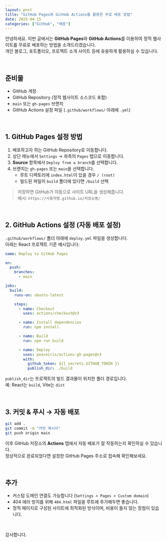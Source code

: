 ```yaml
---
layout: post
title: "GitHub Pages와 GitHub Actions를 활용한 무료 배포 방법"
date: 2025-04-15
categories: ["GitHub", "배포"]
---
```


안녕하세요. 이번 글에서는 **GitHub Pages**와 **GitHub Actions**를 이용하여 정적 웹사이트를 무료로 배포하는 방법을 소개드리겠습니다.  
개인 블로그, 포트폴리오, 프로젝트 소개 사이트 등에 유용하게 활용하실 수 있습니다.

<br/>

## 준비물

- GitHub 계정
- GitHub Repository (정적 웹사이트 소스코드 포함)
- `main` 또는 `gh-pages` 브랜치
- GitHub Actions 설정 파일 (`.github/workflows/` 아래에 `.yml`)

<br/>

## 1. GitHub Pages 설정 방법

1. 배포하고자 하는 GitHub Repository로 이동합니다.
2. 상단 메뉴에서 `Settings` → 좌측의 `Pages` 탭으로 이동합니다.
3. **Source** 항목에서 `Deploy from a branch`를 선택합니다.
4. 브랜치는 `gh-pages` 또는 `main`을 선택합니다.  
   - 루트 디렉토리에 `index.html`이 있을 경우 `/ (root)`  
   - 빌드된 파일이 `build` 폴더에 있다면 `/build` 선택

> 저장하면 GitHub가 자동으로 사이트 URL을 생성해줍니다.  
> 예시: `https://사용자명.github.io/저장소명/`

<br/>

## 2. GitHub Actions 설정 (자동 배포 설정)

`.github/workflows/` 폴더 아래에 `deploy.yml` 파일을 생성합니다.  
아래는 React 프로젝트 기준 예시입니다:

```yaml
name: Deploy to GitHub Pages

on:
  push:
    branches:
      - main

jobs:
  build:
    runs-on: ubuntu-latest

    steps:
      - name: Checkout
        uses: actions/checkout@v3

      - name: Install dependencies
        run: npm install

      - name: Build
        run: npm run build

      - name: Deploy
        uses: peaceiris/actions-gh-pages@v3
        with:
          github_token: ${{ secrets.GITHUB_TOKEN }}
          publish_dir: ./build
 ```

`publish_dir`는 프로젝트의 빌드 결과물이 위치한 폴더 경로입니다.  
예: React는 `build`, Vite는 `dist`

<br/>

## 3. 커밋 & 푸시 → 자동 배포

```bash
git add .
git commit -m "커밋 메시지"
git push origin main
 ```

이후 GitHub 저장소의 **Actions** 탭에서 자동 배포가 잘 작동하는지 확인하실 수 있습니다.  
정상적으로 완료되었다면 설정한 GitHub Pages 주소로 접속해 확인해보세요.

<br/>

## 추가

- 커스텀 도메인 연결도 가능합니다 (`Settings > Pages > Custom domain`)
- 404 에러 방지를 위해 `404.html` 파일을 루트에 추가해두면 좋습니다.
- 정적 페이지로 구성된 사이트에 최적화된 방식이며, 비용이 들지 않는 장점이 있습니다.

<br/>

감사합니다.
